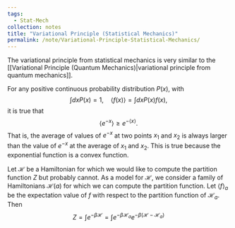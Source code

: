 ```yaml
---
tags:
  - Stat-Mech
collection: notes
title: "Variational Principle (Statistical Mechanics)"
permalink: /note/Variational-Principle-Statistical-Mechanics/
---
```

The variational principle from statistical mechanics is very similar to the [[Variational Principle (Quantum Mechanics)|variational principle from quantum mechanics]].

For any positive continuous probability distribution $P(x)$, with
$$
\int dx P(x) = 1, \quad \left< f(x) \right> = \int dx P(x) f(x),
$$
it is true that
$$
\left< e^{ -x } \right> \geq e^{ - \left< x \right> }.
$$
That is, the average of values of $e^{ -x }$ at two points $x_1$ and $x_2$ is always larger than the value of $e^{ -x }$ at the average of $x_1$ and $x_2$. This is true because the exponential function is a convex function.

Let $\mathcal{H}$ be a Hamiltonian for which we would like to compute the partition function $Z$ but probably cannot. As a model for $\mathcal{H}$, we consider a family of Hamiltonians $\mathcal{H}(a)$ for which we can compute the partition function. Let $\left< f \right>_a$ be the expectation value of $f$ with respect to the partition function of $\mathcal{H}_a$. Then
$$
Z = \int e^{ -\beta \mathcal{H} } = \int e^{ -\beta \mathcal{H}_a } e^{ -\beta (\mathcal{H} - \mathcal{H}_a) }
$$